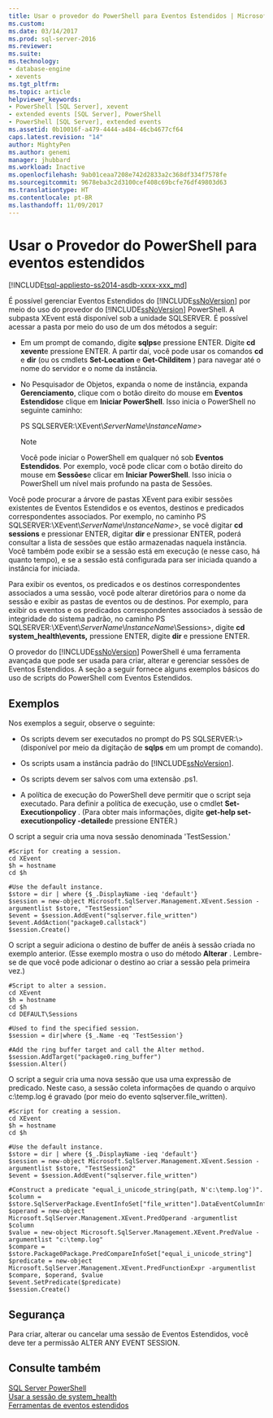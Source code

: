 ```yaml
---
title: Usar o provedor do PowerShell para Eventos Estendidos | Microsoft Docs
ms.custom: 
ms.date: 03/14/2017
ms.prod: sql-server-2016
ms.reviewer: 
ms.suite: 
ms.technology:
- database-engine
- xevents
ms.tgt_pltfrm: 
ms.topic: article
helpviewer_keywords:
- PowerShell [SQL Server], xevent
- extended events [SQL Server], PowerShell
- PowerShell [SQL Server], extended events
ms.assetid: 0b10016f-a479-4444-a484-46cb4677cf64
caps.latest.revision: "14"
author: MightyPen
ms.author: genemi
manager: jhubbard
ms.workload: Inactive
ms.openlocfilehash: 9ab01ceaa7208e742d2833a2c368df334f7578fe
ms.sourcegitcommit: 9678eba3c2d3100cef408c69bcfe76df49803d63
ms.translationtype: HT
ms.contentlocale: pt-BR
ms.lasthandoff: 11/09/2017
---
```

# <a name="use-the-powershell-provider-for-extended-events"></a>Usar o Provedor do PowerShell para eventos estendidos
[!INCLUDE[tsql-appliesto-ss2014-asdb-xxxx-xxx_md](../../includes/tsql-appliesto-ss2014-asdb-xxxx-xxx-md.md)]

  É possível gerenciar Eventos Estendidos do [!INCLUDE[ssNoVersion](../../includes/ssnoversion-md.md)] por meio do uso do provedor do [!INCLUDE[ssNoVersion](../../includes/ssnoversion-md.md)] PowerShell. A subpasta XEvent está disponível sob a unidade SQLSERVER. É possível acessar a pasta por meio do uso de um dos métodos a seguir:  
  
-   Em um prompt de comando, digite **sqlps**e pressione ENTER. Digite **cd xevent**e pressione ENTER. A partir daí, você pode usar os comandos **cd** e **dir** (ou os cmdlets **Set-Location** e **Get-Childitem** ) para navegar até o nome do servidor e o nome da instância.  
  
-   No Pesquisador de Objetos, expanda o nome de instância, expanda **Gerenciamento**, clique com o botão direito do mouse em **Eventos Estendidos**e clique em **Iniciar PowerShell**. Isso inicia o PowerShell no seguinte caminho:  
  
     PS SQLSERVER:\XEvent\\*ServerName*\\*InstanceName*>  
  
    > [!NOTE]  
    >  Você pode iniciar o PowerShell em qualquer nó sob **Eventos Estendidos**. Por exemplo, você pode clicar com o botão direito do mouse em **Sessões**e clicar em **Iniciar PowerShell**. Isso inicia o PowerShell um nível mais profundo na pasta de Sessões.  
  
 Você pode procurar a árvore de pastas XEvent para exibir sessões existentes de Eventos Estendidos e os eventos, destinos e predicados correspondentes associados. Por exemplo, no caminho PS SQLSERVER:\XEvent\\*ServerName*\\*InstanceName*>, se você digitar **cd sessions** e pressionar ENTER, digitar **dir** e pressionar ENTER, poderá consultar a lista de sessões que estão armazenadas naquela instância. Você também pode exibir se a sessão está em execução (e nesse caso, há quanto tempo), e se a sessão está configurada para ser iniciada quando a instância for iniciada.  
  
 Para exibir os eventos, os predicados e os destinos correspondentes associados a uma sessão, você pode alterar diretórios para o nome da sessão e exibir as pastas de eventos ou de destinos. Por exemplo, para exibir os eventos e os predicados correspondentes associados à sessão de integridade do sistema padrão, no caminho PS SQLSERVER:\XEvent\\*ServerName*\\*InstanceName*\Sessions>, digite **cd system_health\events,** pressione ENTER, digite **dir** e pressione ENTER.  
  
 O provedor do [!INCLUDE[ssNoVersion](../../includes/ssnoversion-md.md)] PowerShell é uma ferramenta avançada que pode ser usada para criar, alterar e gerenciar sessões de Eventos Estendidos. A seção a seguir fornece alguns exemplos básicos do uso de scripts do PowerShell com Eventos Estendidos.  
  
## <a name="examples"></a>Exemplos  
 Nos exemplos a seguir, observe o seguinte:  
  
-   Os scripts devem ser executados no prompt do PS SQLSERVER:\\> (disponível por meio da digitação de **sqlps** em um prompt de comando).  
  
-   Os scripts usam a instância padrão do [!INCLUDE[ssNoVersion](../../includes/ssnoversion-md.md)].  
  
-   Os scripts devem ser salvos com uma extensão .ps1.  
  
-   A política de execução do PowerShell deve permitir que o script seja executado. Para definir a política de execução, use o cmdlet **Set-Executionpolicy** . (Para obter mais informações, digite **get-help set-executionpolicy -detailed**e pressione ENTER.)  
  
 O script a seguir cria uma nova sessão denominada 'TestSession.'  
  
```  
#Script for creating a session.  
cd XEvent  
$h = hostname  
cd $h  
  
#Use the default instance.  
$store = dir | where {$_.DisplayName -ieq 'default'}  
$session = new-object Microsoft.SqlServer.Management.XEvent.Session -argumentlist $store, "TestSession"  
$event = $session.AddEvent("sqlserver.file_written")  
$event.AddAction("package0.callstack")  
$session.Create()  
```  
  
 O script a seguir adiciona o destino de buffer de anéis à sessão criada no exemplo anterior. (Esse exemplo mostra o uso do método **Alterar** . Lembre-se de que você pode adicionar o destino ao criar a sessão pela primeira vez.)  
  
```  
#Script to alter a session.  
cd XEvent  
$h = hostname  
cd $h  
cd DEFAULT\Sessions  
  
#Used to find the specified session.  
$session = dir|where {$_.Name -eq 'TestSession'}  
  
#Add the ring buffer target and call the Alter method.  
$session.AddTarget("package0.ring_buffer")  
$session.Alter()  
```  
  
 O script a seguir cria uma nova sessão que usa uma expressão de predicado. Neste caso, a sessão coleta informações de quando o arquivo c:\temp.log é gravado (por meio do evento sqlserver.file_written).  
  
```  
#Script for creating a session.  
cd XEvent  
$h = hostname  
cd $h  
  
#Use the default instance.  
$store = dir | where {$_.DisplayName -ieq 'default'}  
$session = new-object Microsoft.SqlServer.Management.XEvent.Session -argumentlist $store, "TestSession2"  
$event = $session.AddEvent("sqlserver.file_written")  
  
#Construct a predicate "equal_i_unicode_string(path, N'c:\temp.log')".  
$column = $store.SqlServerPackage.EventInfoSet["file_written"].DataEventColumnInfoSet["path"]  
$operand = new-object Microsoft.SqlServer.Management.XEvent.PredOperand -argumentlist $column  
$value = new-object Microsoft.SqlServer.Management.XEvent.PredValue -argumentlist "c:\temp.log"  
$compare = $store.Package0Package.PredCompareInfoSet["equal_i_unicode_string"]  
$predicate = new-object Microsoft.SqlServer.Management.XEvent.PredFunctionExpr -argumentlist $compare, $operand, $value  
$event.SetPredicate($predicate)  
$session.Create()  
```  
  
## <a name="security"></a>Segurança  
 Para criar, alterar ou cancelar uma sessão de Eventos Estendidos, você deve ter a permissão ALTER ANY EVENT SESSION.  
  
## <a name="see-also"></a>Consulte também  
 [SQL Server PowerShell](../../relational-databases/scripting/sql-server-powershell.md)   
 [Usar a sessão de system_health](../../relational-databases/extended-events/use-the-system-health-session.md)   
 [Ferramentas de eventos estendidos](../../relational-databases/extended-events/extended-events-tools.md)  
  
  
